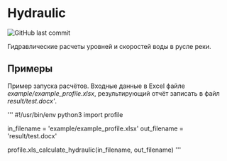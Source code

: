 # Hydraulic
![GitHub last commit](https://img.shields.io/github/last-commit/dell4valt/hydraulic)

Гидравлические расчеты уровней и скоростей воды в русле реки.


## Примеры
Пример запуска расчётов.
Входные данные в Excel файле _example/example_profile.xlsx_, результирующий отчёт записать в файл _result/test.docx'_.

'''
#!/usr/bin/env python3
import profile

in_filename = 'example/example_profile.xlsx'
out_filename = 'result/test.docx'

profile.xls_calculate_hydraulic(in_filename, out_filename)
'''

